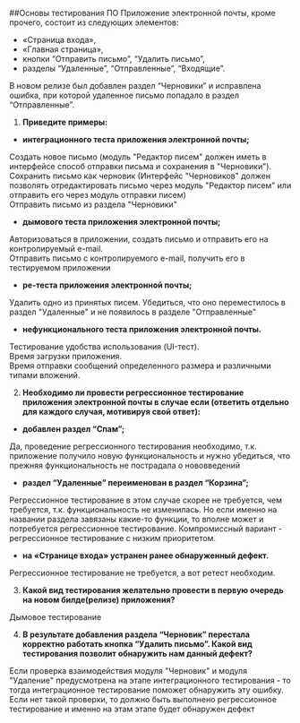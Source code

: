 ##Основы тестирования ПО
Приложение электронной почты, кроме прочего, состоит из следующих элементов:  
- «Страница входа», 
- «Главная страница», 
- кнопки “Отправить письмо”, “Удалить письмо”, 
- разделы “Удаленные”, “Отправленные”, “Входящие”. 

В новом релизе был добавлен раздел “Черновики” и исправлена ошибка, при которой удаленное письмо попадало в раздел “Отправленные”.

1. **Приведите примеры:**
- **интеграционного теста приложения электронной почты;**

Создать новое письмо (модуль "Редактор писем" должен иметь в интерфейсе способ отправки письма и сохранения в "Черновики").   
Сохранить письмо как черновик (Интерфейс "Черновиков" должен позволять отредактировать письмо через модуль "Редактор писем" или отправить его через модуль отправки писем)  
Отправить письмо из раздела "Черновики"  

- **дымового теста приложения электронной почты;**

Авторизоваться в приложении, создать письмо и отправить его на контролируемый e-mail.    
Отправить письмо с контролируемого e-mail, получить его в тестируемом приложении

- **ре-теста приложения электронной почты;**

Удалить одно из принятых писем. Убедиться, что оно переместилось в раздел "Удаленные" и не появилось в разделе "Отправленные"
- **нефункционального теста приложения электронной почты.**

Тестирование удобства использования (UI-тест).  
Время загрузки приложения.  
Время отправки сообщений определенного размера и различными типами вложений.

2. **Необходимо ли провести регрессионное тестирование приложения электронной почты в случае если (ответить отдельно для каждого случая, мотивируя свой ответ):**
- **добавлен раздел “Спам”;**

Да, проведение регрессионного тестирования необходимо, т.к. приложение получило новую функциональность и нужно убедиться, что прежняя функциональность не пострадала о нововведений
- **раздел “Удаленные” переименован в раздел “Корзина”;**

Регрессионное тестирование в этом случае скорее не требуется, чем требуется, т.к. функциональность не изменилась. Но если именно на названии раздела завязаны какие-то функции, то вполне может и потребуется регрессионное тестирование. Компромиссный вариант - регрессионное тестирование с низким приоритетом. 
- **на «Странице входа» устранен ранее обнаруженный дефект.**

Регрессионное тестирование не требуется, а вот ретест необходим.

3. **Какой вид тестирования желательно провести в первую очередь на новом билде(релизе) приложения?**

Дымовое тестирование

4. **В результате добавления раздела “Черновик” перестала корректно работать кнопка “Удалить письмо”. Какой вид тестирования позволит обнаружить нам данный дефект?**

Если проверка взаимодействия модуля "Черновик" и модуля "Удаление" предусмотрена на этапе интеграционного тестирования - то тогда интеграционное тестирование поможет обнаружить эту ошибку.  
Если нет такой проверки, то должно быть выполнено регрессионное тестирование и именно на этам этапе будет обнаружен дефект